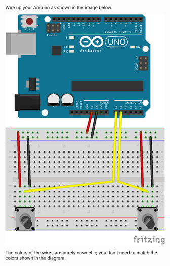 Wire up your Arduino as shown in the image below:

![Fritzing diagram](etch-a-sketch-fritzing.png)

The colors of the wires are purely cosmetic; you don't need to match the colors shown in the diagram.
